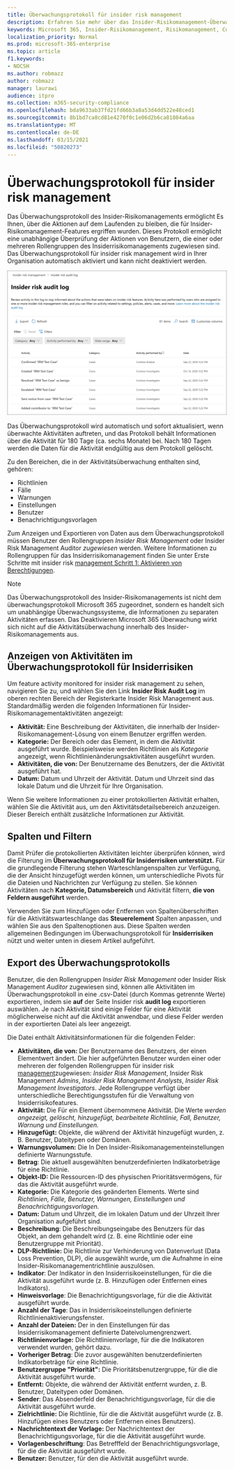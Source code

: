 ```yaml
---
title: Überwachungsprotokoll für insider risk management
description: Erfahren Sie mehr über das Insider-Risikomanagement-Überwachungsprotokoll in Microsoft 365
keywords: Microsoft 365, Insider-Risikomanagement, Risikomanagement, Compliance
localization_priority: Normal
ms.prod: microsoft-365-enterprise
ms.topic: article
f1.keywords:
- NOCSH
ms.author: robmazz
author: robmazz
manager: laurawi
audience: itpro
ms.collection: m365-security-compliance
ms.openlocfilehash: bda9633ab37fd21fd66b3a8a53d4dd522e48ced1
ms.sourcegitcommit: 8b1bd7ca8cd81e4270f0c1e06d2b6ca81804a6aa
ms.translationtype: MT
ms.contentlocale: de-DE
ms.lasthandoff: 03/15/2021
ms.locfileid: "50820273"
---
```

# <a name="insider-risk-management-audit-log"></a>Überwachungsprotokoll für insider risk management

Das Überwachungsprotokoll des Insider-Risikomanagements ermöglicht Es Ihnen, über die Aktionen auf dem Laufenden zu bleiben, die für Insider-Risikomanagement-Features ergriffen wurden. Dieses Protokoll ermöglicht eine unabhängige Überprüfung der Aktionen von Benutzern, die einer oder mehreren Rollengruppen des Insiderrisikomanagements zugewiesen sind. Das Überwachungsprotokoll für insider risk management wird in Ihrer Organisation automatisch aktiviert und kann nicht deaktiviert werden.

![Überwachungsprotokoll für insider risk management](../media/insider-risk-audit-log.png)

Das Überwachungsprotokoll wird automatisch und sofort aktualisiert, wenn überwachte Aktivitäten auftreten, und das Protokoll behält Informationen über die Aktivität für 180 Tage (ca. sechs Monate) bei. Nach 180 Tagen werden die Daten für die Aktivität endgültig aus dem Protokoll gelöscht.

Zu den Bereichen, die in der Aktivitätsüberwachung enthalten sind, gehören:

- Richtlinien
- Fälle
- Warnungen
- Einstellungen
- Benutzer
- Benachrichtigungsvorlagen

Zum Anzeigen und Exportieren von Daten aus dem Überwachungsprotokoll müssen Benutzer den Rollengruppen *Insider Risk Management* oder Insider Risk Management Auditor *zugewiesen* werden. Weitere Informationen zu Rollengruppen für das Insiderrisikomanagement finden Sie unter Erste Schritte mit insider risk [management Schritt 1: Aktivieren von Berechtigungen](insider-risk-management-configure.md#step-1-enable-permissions-for-insider-risk-management).

>[!NOTE]
>Das Überwachungsprotokoll des Insider-Risikomanagements ist nicht dem überwachungsprotokoll Microsoft 365 zugeordnet, sondern es handelt sich um unabhängige Überwachungssysteme, die Informationen zu separaten Aktivitäten erfassen. Das Deaktivieren Microsoft 365 Überwachung wirkt sich nicht auf die Aktivitätsüberwachung innerhalb des Insider-Risikomanagements aus.

## <a name="view-activity-in-the-insider-risk-audit-log"></a>Anzeigen von Aktivitäten im Überwachungsprotokoll für Insiderrisiken

Um feature activity monitored for insider risk management zu sehen, navigieren Sie zu, und wählen Sie den Link **Insider Risk Audit Log** im oberen rechten Bereich der Registerkarte Insider Risk Management aus. Standardmäßig werden die folgenden Informationen für Insider-Risikomanagementaktivitäten angezeigt:

- **Aktivität:** Eine Beschreibung der Aktivitäten, die innerhalb der Insider-Risikomanagement-Lösung von einem Benutzer ergriffen werden.
- **Kategorie:** Der Bereich oder das Element, in dem die Aktivität ausgeführt wurde. Beispielsweise werden Richtlinien als *Kategorie* angezeigt, wenn Richtlinienänderungsaktivitäten ausgeführt wurden.
- **Aktivitäten, die von:** Der Benutzername des Benutzers, der die Aktivität ausgeführt hat.
- **Datum:** Datum und Uhrzeit der Aktivität. Datum und Uhrzeit sind das lokale Datum und die Uhrzeit für Ihre Organisation.

Wenn Sie weitere Informationen zu einer protokollierten Aktivität erhalten, wählen Sie die Aktivität aus, um den Aktivitätsdetailsebereich anzuzeigen. Dieser Bereich enthält zusätzliche Informationen zur Aktivität.

## <a name="columns-and-filtering"></a>Spalten und Filtern

Damit Prüfer die protokollierten Aktivitäten leichter überprüfen können, wird die Filterung im **Überwachungsprotokoll für Insiderrisiken unterstützt.** Für die grundlegende Filterung stehen Warteschlangenspalten zur Verfügung, die der Ansicht hinzugefügt werden können, um unterschiedliche Pivots für die Dateien und Nachrichten zur Verfügung zu stellen. Sie können Aktivitäten nach **Kategorie, Datumsbereich** und Aktivität filtern, **die von Feldern ausgeführt** werden.

Verwenden Sie zum Hinzufügen oder Entfernen von Spaltenüberschriften für die Aktivitätswarteschlange das **Steuerelement** Spalten anpassen, und wählen Sie aus den Spaltenoptionen aus. Diese Spalten werden allgemeinen Bedingungen im Überwachungsprotokoll für **Insiderrisiken** nützt und weiter unten in diesem Artikel aufgeführt.

## <a name="audit-log-export"></a>Export des Überwachungsprotokolls

Benutzer, die den Rollengruppen *Insider Risk Management* oder Insider Risk Management *Auditor* zugewiesen sind, können alle Aktivitäten im Überwachungsprotokoll in eine .csv-Datei (durch Kommas getrennte Werte) exportieren, indem sie **auf** der Seite Insider risk **audit log** exportieren auswählen. Je nach Aktivität sind einige Felder für eine Aktivität möglicherweise nicht auf die Aktivität anwendbar, und diese Felder werden in der exportierten Datei als leer angezeigt.

Die Datei enthält Aktivitätsinformationen für die folgenden Felder:

- **Aktivitäten, die von:** Der Benutzername des Benutzers, der einen Elementwert ändert. Die hier aufgeführten Benutzer wurden einer oder mehreren der folgenden Rollengruppen für insider risk [management](insider-risk-management-configure.md#step-1-enable-permissions-for-insider-risk-management)zugewiesen: *Insider Risk Management*, Insider Risk Management *Admins*, *Insider Risk Management Analysts*, *Insider Risk Management Investigators*. Jede Rollengruppe verfügt über unterschiedliche Berechtigungsstufen für die Verwaltung von Insiderrisikofeatures.
- **Aktivität:** Die Für ein Element übernommene Aktivität. Die Werte *werden angezeigt, gelöscht, hinzugefügt, bearbeitete Richtlinie, Fall, Benutzer, Warnung* *und Einstellungen.*
- **Hinzugefügt:** Objekte, die während der Aktivität hinzugefügt wurden, z. B. Benutzer, Dateitypen oder Domänen.
- **Warnungsvolumen:** Die In Den Insider-Risikomanagementeinstellungen definierte Warnungsstufe.
- **Betrag**: Die aktuell ausgewählten benutzerdefinierten Indikatorbeträge für eine Richtlinie.
- **Objekt-ID:** Die Ressourcen-ID des physischen Prioritätsvermögens, für das die Aktivität ausgeführt wurde.
- **Kategorie:** Die Kategorie des geänderten Elements. Werte sind *Richtlinien, Fälle, Benutzer, Warnungen, Einstellungen und* *Benachrichtigungsvorlagen.*
- **Datum:** Datum und Uhrzeit, die im lokalen Datum und der Uhrzeit Ihrer Organisation aufgeführt sind.
- **Beschreibung**: Die Beschreibungseingabe des Benutzers für das Objekt, an dem gehandelt wird (z. B. eine Richtlinie oder eine Benutzergruppe mit Priorität).
- **DLP-Richtlinie:** Die Richtlinie zur Verhinderung von Datenverlust (Data Loss Prevention, DLP), die ausgewählt wurde, um die Aufnahme in eine Insider-Risikomanagementrichtlinie auszulösen.
- **Indikator**: Der Indikator in den Insiderrisikoeinstellungen, für die die Aktivität ausgeführt wurde (z. B. Hinzufügen oder Entfernen eines Indikators).
- **Hinweisvorlage**: Die Benachrichtigungsvorlage, für die die Aktivität ausgeführt wurde.
- **Anzahl der Tage**: Das in Insiderrisikoeinstellungen definierte Richtlinienaktivierungsfenster.
- **Anzahl der Dateien:** Der in den Einstellungen für das Insiderrisikomanagement definierte Dateivolumengrenzwert.
- **Richtlinienvorlage:** Die Richtlinienvorlage, für die die Indikatoren verwendet wurden, gehört dazu.
- **Vorheriger Betrag**: Die zuvor ausgewählten benutzerdefinierten Indikatorbeträge für eine Richtlinie.
- **Benutzergruppe "Priorität":** Die Prioritätsbenutzergruppe, für die die Aktivität ausgeführt wurde.
- **Entfernt:** Objekte, die während der Aktivität entfernt wurden, z. B. Benutzer, Dateitypen oder Domänen.
- **Sender**: Das Absenderfeld der Benachrichtigungsvorlage, für die die Aktivität ausgeführt wurde.
- **Zielrichtlinie:** Die Richtlinie, für die die Aktivität ausgeführt wurde (z. B. Hinzufügen eines Benutzers oder Entfernen eines Benutzers).
- **Nachrichtentext der Vorlage:** Der Nachrichtentext der Benachrichtigungsvorlage, für die die Aktivität ausgeführt wurde.
- **Vorlagenbeschriftung**: Das Betrefffeld der Benachrichtigungsvorlage, für die die Aktivität ausgeführt wurde.
- **Benutzer:** Benutzer, für den die Aktivität ausgeführt wurde.
